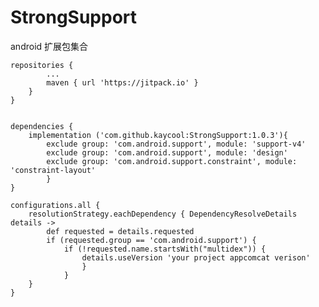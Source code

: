 # StrongSupport
android 扩展包集合



	repositories {
			...
			maven { url 'https://jitpack.io' }
		}
	}
  
  
  	dependencies {
 		implementation ('com.github.kaycool:StrongSupport:1.0.3'){
        	exclude group: 'com.android.support', module: 'support-v4'
        	exclude group: 'com.android.support', module: 'design'
        	exclude group: 'com.android.support.constraint', module: 'constraint-layout'
    		}
  	}

	configurations.all {
    	resolutionStrategy.eachDependency { DependencyResolveDetails details ->
        	def requested = details.requested
        	if (requested.group == 'com.android.support') {
            	if (!requested.name.startsWith("multidex")) {
                	details.useVersion 'your project appcomcat verison'
            		}
       	        }
    	}
	}
